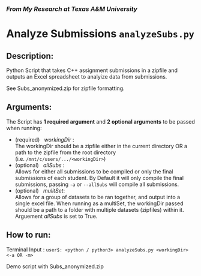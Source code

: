 ### *From My Research at Texas A&M University*
# Analyze Submissions `analyzeSubs.py`

## Description:
Python Script that takes C++ assignment submissions in a zipfile and outputs an Excel spreadsheet to analyize data from submissions.

See Subs_anonymized.zip for zipfile formatting.

## Arguments:
The Script has **1 required argument** and **2 optional arguments** to be passed when running:
  - (required) &nbsp; *workingDir* : 
<br /> The workingDir should be a zipfile either in the current directory OR a path to the zipfile from the root directory 
<br /> (i.e. `/mnt/c/users/.../<workingDir>`)  
  - (optional) &nbsp;  *allSubs* : 
<br /> Allows for either all submissions to be compiled or only the final submissions of each student. By Default it will only compile the final submissions, passing `-a` or `--allSubs` will compile all submissions.
  - (optional) &nbsp; *mulitSet*:
<br /> Allows for a group of datasets to be ran together, and output into a single excel file. When running as a multiSet, the workingDir passed should be a path to a folder with multiple datasets (zipfiles) within it. Arguement *allSubs* is set to True.


## How to run: 
Terminal Input : `user$: <python / python3> analyzeSubs.py <workingDir> <-a OR -m>`

Demo script with Subs_anonymized.zip
